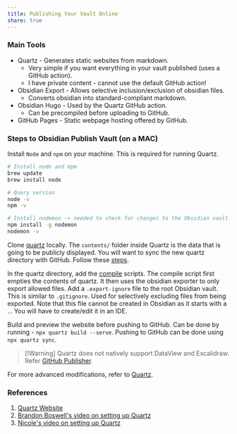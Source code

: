 ```yaml
---
title: Publishing Your Vault Online
share: true
---
```


### Main Tools

* Quartz - Generates static websites from markdown.
  * Very simple if you want everything in your vault published (uses a GitHub action).
  * I have private content - cannot use the default GitHub action!
* Obsidian Export - Allows selective inclusion/exclusion of obsidian files.
  * Converts obsidian into standard-compliant markdown.
* Obsidian Hugo - Used by the Quartz GitHub action.
  * Can be precompiled before uploading to GitHub.
* GitHub Pages - Static webpage hosting offered by GitHub.

### Steps to Obsidian Publish Vault (on a MAC)

Install `Node` and `npm` on your machine. This is required for running Quartz.

````bash
# Install node and mpm
brew update
brew install node

# Query version
node -v
npm -v

# Install nodemon -> needed to check for changes to the Obsidian vault.
npm install -g nodemon
nodemon -v
````

Clone [quartz](https://github.com/jackyzha0/quartz) locally. The `contents/` folder inside Quartz is the data that is going to be publicly displayed. You will want to sync the new quartz directory with GitHub. Follow these [steps](https://quartz.jzhao.xyz/setting-up-your-GitHub-repository).

In the quartz directory, add the [compile](https://github.com/brandonkboswell/quartz/blob/hugo/compile.sh) scripts. The compile script first empties the contents of quartz. It then uses the obsidian exporter to only export allowed files. Add a `.export-ignore` file to the root Obsidian vault. This is similar to `.gitignore`. Used for selectively excluding files from being exported. Note that this file cannot be created in Obsidian as it starts with a `.`. You will have to create/edit it in an IDE.

Build and preview the website before pushing to GitHub. Can be done by running - `npx quartz build --serve`. Pushing to GitHub can be done using `npx quartz sync`.

 > 
 > \[!Warning\] Quartz does not natively support DataView and Excalidraw. Refer [GitHub Publisher](./GitHub%20Publisher.md).

For more advanced modifications, refer to [Quartz](./Quartz.md).

### References

1. [Quartz Website](https://quartz.jzhao.xyz)
1. [Brandon Boswell's video on setting up Quartz](https://youtu.be/ITiiuBNVue0?feature=shared)
1. [Nicole's video on setting up Quartz](https://www.youtube.com/watch?v=6s6DT1yN4dw)
